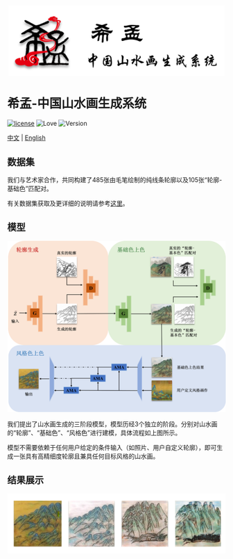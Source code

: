 <div align=center>
    <img src=https://github.com/Robin-WZQ/Xi-Meng/blob/main/assets/logo.png width="500"/>
</div>

# 希孟-中国山水画生成系统
[![license](https://img.shields.io/badge/license-MIT-blue.svg)](https://opensource.org/licenses/MIT)
![Love](https://img.shields.io/badge/Made%20with-love-ff69b4)
![Version](https://img.shields.io/badge/version-1.0-red)

[中文](https://github.com/Robin-WZQ/Xi-Meng) | [English](https://github.com/Robin-WZQ/Xi-Meng/tree/English)

## 数据集

我们与艺术家合作，共同构建了485张由毛笔绘制的纯线条轮廓以及105张“轮廓-基础色”匹配对。

有关数据集获取及更详细的说明请参考[这里](https://github.com/Robin-WZQ/Xi-Meng-Dataset)。

## 模型
<div align=center>
    <img src=https://github.com/Robin-WZQ/Xi-Meng/blob/main/assets/model.png width="600"/>
</div>

我们提出了山水画生成的三阶段模型，模型历经3个独立的阶段。分别对山水画的“轮廓”、“基础色”、“风格色”进行建模，具体流程如上图所示。

模型不需要依赖于任何用户给定的条件输入（如照片、用户自定义轮廓），即可生成一张具有高精细度轮廓且兼具任何目标风格的山水画。

## 结果展示
<div align=center>
    <img src=https://github.com/Robin-WZQ/Xi-Meng/blob/main/assets/picall.png width="800"/>
</div>
